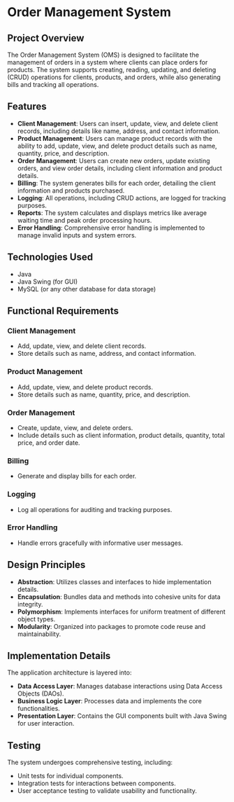 # Order Management System

## Project Overview
The Order Management System (OMS) is designed to facilitate the management of orders in a system where clients can place orders for products. The system supports creating, reading, updating, and deleting (CRUD) operations for clients, products, and orders, while also generating bills and tracking all operations.

## Features
- **Client Management**: Users can insert, update, view, and delete client records, including details like name, address, and contact information.
- **Product Management**: Users can manage product records with the ability to add, update, view, and delete product details such as name, quantity, price, and description.
- **Order Management**: Users can create new orders, update existing orders, and view order details, including client information and product details.
- **Billing**: The system generates bills for each order, detailing the client information and products purchased.
- **Logging**: All operations, including CRUD actions, are logged for tracking purposes.
- **Reports**: The system calculates and displays metrics like average waiting time and peak order processing hours.
- **Error Handling**: Comprehensive error handling is implemented to manage invalid inputs and system errors.

## Technologies Used
- Java
- Java Swing (for GUI)
- MySQL (or any other database for data storage)

## Functional Requirements
### Client Management
- Add, update, view, and delete client records.
- Store details such as name, address, and contact information.

### Product Management
- Add, update, view, and delete product records.
- Store details such as name, quantity, price, and description.

### Order Management
- Create, update, view, and delete orders.
- Include details such as client information, product details, quantity, total price, and order date.

### Billing
- Generate and display bills for each order.

### Logging
- Log all operations for auditing and tracking purposes.

### Error Handling
- Handle errors gracefully with informative user messages.

## Design Principles
- **Abstraction**: Utilizes classes and interfaces to hide implementation details.
- **Encapsulation**: Bundles data and methods into cohesive units for data integrity.
- **Polymorphism**: Implements interfaces for uniform treatment of different object types.
- **Modularity**: Organized into packages to promote code reuse and maintainability.

## Implementation Details
The application architecture is layered into:
- **Data Access Layer**: Manages database interactions using Data Access Objects (DAOs).
- **Business Logic Layer**: Processes data and implements the core functionalities.
- **Presentation Layer**: Contains the GUI components built with Java Swing for user interaction.

## Testing
The system undergoes comprehensive testing, including:
- Unit tests for individual components.
- Integration tests for interactions between components.
- User acceptance testing to validate usability and functionality.
